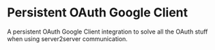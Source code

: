 # Persistent OAuth Google Client

A persistent OAuth Google Client integration to solve all the OAuth stuff when using server2server communication.